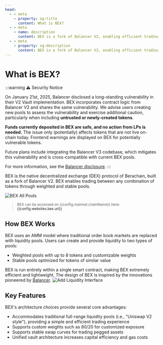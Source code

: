 ```yaml
---
head:
  - - meta
    - property: og:title
      content: What is BEX?
  - - meta
    - name: description
      content: BEX is a fork of Balancer V2, enabling efficient trading and liquidity provision on Berachain
  - - meta
    - property: og:description
      content: BEX is a fork of Balancer V2, enabling efficient trading and liquidity provision on Berachain
---
```


<script setup>
  import config from '@berachain/config/constants.json';
</script>

# What is BEX?

:::warning ⚠️ Security Notice

On January 21st, 2025, Balancer disclosed a long-standing vulnerability in their V2 Vault implementation. BEX incorporates contract logic from Balancer V2 and shares the same vulnerability. We advise users creating new pools to assess the vulnerability and exercise additional caution, particularly when including **untrusted or newly-created tokens**.

**Funds currently deposited in BEX are safe, and no action from LPs is needed.** The issue only (potentially) affects tokens that are not live on-chain today. Frontend warnings are displayed on BEX for potentially vulnerable tokens.

Future plans include integrating the Balancer V3 codebase, which mitigates this vulnerability and is cross-compatible with current BEX pools.

For more information, see the [Balancer disclosure](https://forum.balancer.fi/t/balancer-v2-token-frontrun-vulnerability-disclosure/6309).
:::

BEX is the native decentralized exchange (DEX) protocol of Berachain, built as a fork of Balancer V2. BEX enables trading between any combination of tokens through weighted and stable pools.

![BEX All Pools](/assets/all_pools.png)

> <small>BEX can be accessed on {{config.mainnet.chainName}} here: <a target="_blank" :href="config.websites.bex.url">{{config.websites.bex.url}}</a></small>

## How BEX Works

BEX uses an AMM model where traditional order book markets are replaced with liquidity pools. Users can create and provide liquidity to two types of pools:

- Weighted pools with up to 8 tokens and customizable weights
- Stable pools optimized for tokens of similar value

BEX is run entirely within a single smart contract, making BEX extremely efficient and lightweight. The design of BEX is inspired by the innovations pioneered by [Balancer](https://balancer.fi/).
![Add Liquidity Interface](/assets/add_liquidity.png)

## Key Features

BEX's architecture choices provide several core advantages:

- Accommodates traditional full-range liquidity pools (i.e., "Uniswap V2 style"), providing a simple and efficient trading experience
- Supports custom weights such as 80/20 for customized exposure
- Supports stable swap curves for trading pegged assets
- Unified vault architecture increases capital efficiency and gas costs
